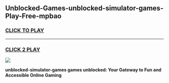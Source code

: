
## Unblocked-Games-unblocked-simulator-games-Play-Free-mpbao
<h3>
<a href="https://premium76.site?title=unblocked-simulator-games&ref=23A">CLICK TO PLAY</a></h3>
<hr>

<h3>
<a href="https://premium76.site?title=unblocked-simulator-games&ref=23A">CLICK 2 PLAY</a>
  
</h3>

<a href="https://premium76.site?title=unblocked-simulator-games&ref=23A"><img src="https://clearcache.store/games.png"></a>


**unblocked-simulator-games games unblocked: Your Gateway to Fun and Accessible Online Gaming**
